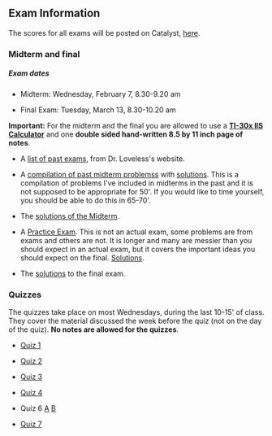 ## Exam Information

The scores for all exams will be posted on Catalyst, [here](https://catalyst.uw.edu/gradebook/neptamin/103190).

### Midterm and final

##### Exam dates

- Midterm: Wednesday, February 7, 8.30-9.20 am

- Final Exam: Tuesday, March 13, 8.30-10.20 am

__Important:__ For the midterm and the final you are allowed to use a [**TI-30x IIS Calculator**](http://www.ubookstore.com/TI-30XIIS-Calculator) and one **double sided hand-written 8.5 by 11 inch page of notes**.

- A [list of past exams](https://sites.math.washington.edu/~aloveles/Math324Winter2012/examarchive.html), from Dr. Loveless's website.

- A [compilation of past midterm problemss](Current_material/Practice_1_midterm.pdf) with [solutions](Current_material/Practice_1_midterm_sols.pdf). This is a compilation of problems I've included in midterms in the past and it is not supposed to be appropriate for 50'. If you would like to time yourself, you should be able to do this in 65-70'.

- The [solutions of the Midterm](Exams_solutions/Midterm_solutions_flat.pdf).

- A [Practice Exam](Practice.pdf). This is not an actual exam, some problems are from exams and others are not. It is longer and many are messier than you should expect in an actual exam, but it covers the important ideas you should expect on the final. [Solutions](Exams_solutions/Practice_final_solutions_flat_W2018.pdf).

- The [solutions](Exams_solutions/FinalW2018_solutions_flat.pdf) to the final exam.

### Quizzes

The quizzes take place on most Wednesdays, during the last 10-15' of class. They cover the material discussed the week before the quiz (not on the day of the quiz). __No notes are allowed for the quizzes__.

- [Quiz 1](Quiz_solutions/Quiz_1_flat.pdf)

- [Quiz 2](Quiz_solutions/Quiz_2_sol.pdf)

- [Quiz 3](Quiz_solutions/Quiz_3_sol.pdf)

- [Quiz 4](Quiz_solutions/Quiz_4_sol.pdf)

- Quiz 6 [A](Quiz_solutions/Quiz_6_A_flat.pdf) [B](Quiz_solutions/Quiz_6_B_flat.pdf)

- [Quiz 7](Quiz_solutions/Quiz_7_sol.pdf)




